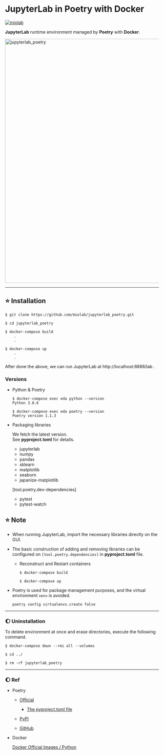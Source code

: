 # JupyterLab in Poetry with Docker

[![miolab](https://circleci.com/gh/miolab/jupyterlab_poetry.svg?style=svg)](https://github.com/miolab/jupyterlab_poetry)

**JupyterLab** runtime environment managed by **Poetry** with **Docker**.

<img width="800" alt="jupyterlab_poetry" src="https://user-images.githubusercontent.com/33124627/78244333-55f8e680-7520-11e
a-924a-5195a74fc7ed.png">

---

## :star: Installation

```
$ git clone https://github.com/miolab/jupyterlab_poetry.git
```

```
$ cd jupyterlab_poetry
```

```
$ docker-compose build
    .
    .

$ docker-compose up
    .
    .
```

After done the above, we can run JupyterLab at http://localhost:8888/lab .

### Versions

- Python & Poetry

  ```
  $ docker-compose exec eda python --version
  Python 3.8.6

  $ docker-compose exec eda poetry --version
  Poetry version 1.1.3
  ```

- Packaging libraries

  We fetch the latest version.  
  See **pyproject.toml** for details.

  - jupyterlab
  - numpy
  - pandas
  - sklearn
  - matplotlib
  - seaborn
  - japanize-matplotlib

  [tool.poetry.dev-dependencies]

  - pytest
  - pytest-watch

## :star: Note

- When running JupyterLab, import the necessary libraries directly on the GUI.

- The basic construction of adding and removing libraries can be configured on `[tool.poetry.dependencies]` in **pyproject.toml** file.

  - Reconstruct and Restart containers

    ```
    $ docker-compose build

    $ docker-compose up
    ```

- Poetry is used for package management purposes, and the virtual environment `venv` is avoided.

  `poetry config virtualenvs.create false`

---

### :moon: Uninstallation

To delete environment at once and erase directories, execute the following command.

```
$ docker-compose down --rmi all --volumes

$ cd ../

$ rm -rf jupyterlab_poetry
```

---

### :moon: Ref

- Poetry

  - [Official](https://python-poetry.org/)

    - [The pyproject.toml file](https://python-poetry.org/docs/pyproject/)

  - [PyPI](https://pypi.org/project/poetry/)

  - [GitHub](https://github.com/python-poetry/poetry)

- Docker

  [Docker Official Images / Python](https://hub.docker.com/_/python)
